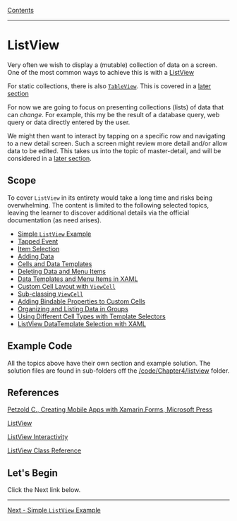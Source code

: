 [Contents](README.md)

----

# ListView
Very often we wish to display a (mutable) collection of data on a screen. One of the most common ways to achieve this is with a [ListView](https://docs.microsoft.com/xamarin/xamarin-forms/user-interface/listview/)

For static collections, there is also [`TableView`](https://docs.microsoft.com/xamarin/xamarin-forms/user-interface/tableview). This is covered in a [later section](tables.md)

For now we are going to focus on presenting collections (lists) of data that can _change_. For example, this my be the result of a database query, web query or data directly entered by the user.

We might then want to interact by tapping on a specific row and navigating to a new detail screen. Such a screen might review more detail and/or allow data to be edited. This takes us into the topic of master-detail, and will be considered in a [later section](master-detail.md).

## Scope

To cover `ListView` in its entirety would take a long time and risks being overwhelming. The content is limited to the following selected topics, leaving the learner to discover additional details via the official documentation (as need arises).

* [Simple `ListView` Example](simple-listview.md)
* [Tapped Event](listview-tapped.md)
* [Item Selection](listview-selection.md)
* [Adding Data](listview-add.md)
* [Cells and Data Templates](listview-templates.md)
* [Deleting Data and Menu Items](listview-delete.md)
* [Data Templates and Menu Items in XAML](listview-datatemplate-xaml.md)
* [Custom Cell Layout with `ViewCell`](listview-viewcell.md) 
* [Sub-classing `ViewCell`](listview-viewcell-sub.md)
* [Adding Bindable Properties to Custom Cells](listview-bindableprops.md)
* [Organizing and Listing Data in Groups](listview-groups.md)
* [Using Different Cell Types with Template Selectors](listview-template-sel.md)
* [ListView DataTemplate Selection with XAML](listview-template-xaml.md)

## Example Code
All the topics above have their own section and example solution. The solution files are found in sub-folders off the [/code/Chapter4/listview](/code/Chapter4/listview) folder.

## References
[Petzold C., Creating Mobile Apps with Xamarin.Forms, Microsoft Press](https://docs.microsoft.com/xamarin/xamarin-forms/creating-mobile-apps-xamarin-forms/)

[ListView](https://docs.microsoft.com/xamarin/xamarin-forms/user-interface/listview/)

[ListView Interactivity](https://docs.microsoft.com/xamarin/xamarin-forms/user-interface/listview/interactivity)

[ListView Class Reference](https://docs.microsoft.com/dotnet/api/xamarin.forms.listview?view=xamarin-forms)


## Let's Begin
Click the Next link below.

----

[Next - Simple `ListView` Example](simple-listview.md)